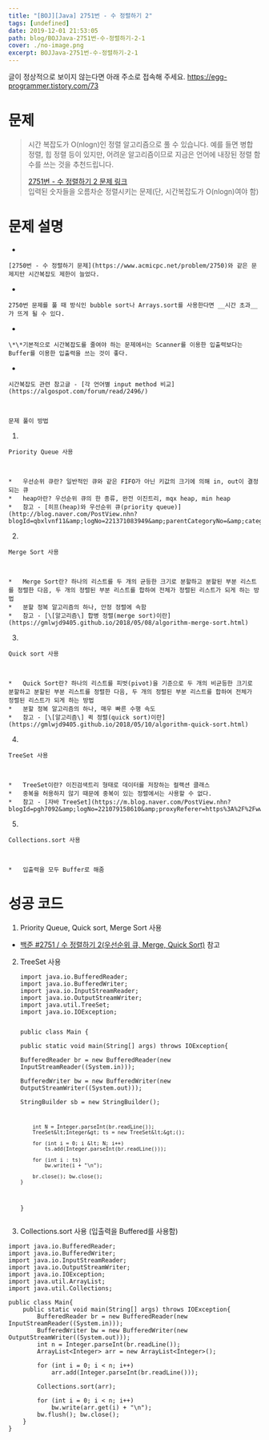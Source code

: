 ```yaml
---
title: "[BOJ][Java] 2751번 - 수 정렬하기 2"
tags: [undefined]
date: 2019-12-01 21:53:05
path: blog/BOJJava-2751번-수-정렬하기-2-1
cover: ./no-image.png
excerpt: BOJJava-2751번-수-정렬하기-2-1
---
```

글이 정상적으로 보이지 않는다면 아래 주소로 접속해 주세요.
https://egg-programmer.tistory.com/73
# 문제

>  
> 시간 복잡도가 O(nlogn)인 정렬 알고리즘으로 풀 수 있습니다. 예를 들면 병합 정렬, 힙 정렬 등이 있지만, 어려운 알고리즘이므로 지금은 언어에 내장된 정렬 함수를 쓰는 것을 추천드립니다.
> 
>  
> [2751번 - 수 정렬하기 2 문제 링크](https://www.acmicpc.net/problem/2751)  
> 입력된 숫자들을 오름차순 정렬시키는 문제(단, 시간복잡도가 O(nlogn)여야 함)
> 

# 문제 설명

*   
    
    [2750번 - 수 정렬하기 문제](https://www.acmicpc.net/problem/2750)와 같은 문제지만 시간복잡도 제한이 늘었다.
    
    
*   
    
    2750번 문제를 풀 때 방식인 bubble sort나 Arrays.sort를 사용한다면 __시간 초과__가 뜨게 될 수 있다.
    
    
*   
    
    \*\*기본적으로 시간복잡도를 줄여야 하는 문제에서는 Scanner를 이용한 입출력보다는 Buffer를 이용한 입출력을 쓰는 것이 좋다.
    
    
*   
    
    시간복잡도 관련 참고글 - [각 언어별 input method 비교](https://algospot.com/forum/read/2496/)
    
    
    
    문제 풀이 방법
    
    

1.   
    
    Priority Queue 사용
    
    
    
    *   우선순위 큐란? 일반적인 큐와 같은 FIFO가 아닌 키값의 크기에 의해 in, out이 결정되는 큐
    *   heap아란? 우선순위 큐의 한 종류, 완전 이진트리, mqx heap, min heap
    *   참고 - [히프(heap)와 우선순위 큐(priority queue)](http://blog.naver.com/PostView.nhn?blogId=qbxlvnf11&amp;logNo=221371083949&amp;parentCategoryNo=&amp;categoryNo=21&amp;viewDate=&amp;isShowPopularPosts=true&amp;from=search)
    
    
    
2.   
    
    Merge Sort 사용
    
    
    
    *   Merge Sort란? 하나의 리스트를 두 개의 균등한 크기로 분할하고 분할된 부분 리스트를 정렬한 다음, 두 개의 정렬된 부분 리스트를 합하여 전체가 정렬된 리스트가 되게 하는 방법
    *   분할 정복 알고리즘의 하나, 안정 정렬에 속함
    *   참고 - [\[알고리즘\] 합병 정렬(merge sort)이란](https://gmlwjd9405.github.io/2018/05/08/algorithm-merge-sort.html)
    
    
    
3.   
    
    Quick sort 사용
    
    
    
    *   Quick Sort란? 하나의 리스트를 피벗(pivot)을 기준으로 두 개의 비균등한 크기로 분할하고 분할된 부분 리스트를 정렬한 다음, 두 개의 정렬된 부분 리스트를 합하여 전체가 정렬된 리스트가 되게 하는 방법
    *   분할 정복 알고리즘의 하나, 매우 빠른 수행 속도
    *   참고 - [\[알고리즘\] 퀵 정렬(quick sort)이란](https://gmlwjd9405.github.io/2018/05/10/algorithm-quick-sort.html)
    
    
    
4.   
    
    TreeSet 사용
    
    
    
    *   TreeSet이란? 이진검색트리 형태로 데이터를 저장하는 컬랙션 클래스
    *   중복을 허용하지 않기 때문에 중복이 있는 정렬에서는 사용할 수 없다.
    *   참고 - [자바 TreeSet](https://m.blog.naver.com/PostView.nhn?blogId=pgh7092&amp;logNo=221079158610&amp;proxyReferer=https%3A%2F%2Fwww.google.com%2F)
    
    
    
5.   
    
    Collections.sort 사용
    
    
    
    *   입출력을 모두 Buffer로 해줌
    
    
    

# 성공 코드

1.   Priority Queue, Quick sort, Merge Sort 사용

*   [백준 \#2751 / 수 정렬하기 2(우선순위 큐, Merge, Quick Sort)](https://do-rang.tistory.com/61) 참고

<ol start="2">
<li><p>TreeSet 사용</p>
<pre><code class="language-java">import java.io.BufferedReader;
import java.io.BufferedWriter;
import java.io.InputStreamReader;
import java.io.OutputStreamWriter;
import java.util.TreeSet;
import java.io.IOException;

public class Main {  
    public static void main(String\[\] args) throws IOException{  
    BufferedReader br = new BufferedReader(new InputStreamReader((System.in)));  
    BufferedWriter bw = new BufferedWriter(new OutputStreamWriter((System.out)));  
    StringBuilder sb = new StringBuilder();

        int N = Integer.parseInt(br.readLine());
        TreeSet&lt;Integer&gt; ts = new TreeSet&lt;&gt;();

        for (int i = 0; i &lt; N; i++)
            ts.add(Integer.parseInt(br.readLine()));

        for (int i : ts)
            bw.write(i + "\n");

        br.close(); bw.close();
    }
}</code></pre>
</li>
<li><p>Collections.sort 사용 (입출력을 Buffered를 사용함)</p>
</li>
</ol>

<pre><code class="language-java">import java.io.BufferedReader;
import java.io.BufferedWriter;
import java.io.InputStreamReader;
import java.io.OutputStreamWriter;
import java.io.IOException;
import java.util.ArrayList; 
import java.util.Collections;

public class Main{
    public static void main(String[] args) throws IOException{
        BufferedReader br = new BufferedReader(new InputStreamReader((System.in)));
        BufferedWriter bw = new BufferedWriter(new OutputStreamWriter((System.out)));
        int n = Integer.parseInt(br.readLine());
        ArrayList&lt;Integer&gt; arr = new ArrayList&lt;Integer&gt;();

        for (int i = 0; i &lt; n; i++) 
            arr.add(Integer.parseInt(br.readLine()));

        Collections.sort(arr);

        for (int i = 0; i &lt; n; i++)
            bw.write(arr.get(i) + "\n");
        bw.flush(); bw.close();
    }
}</code></pre>